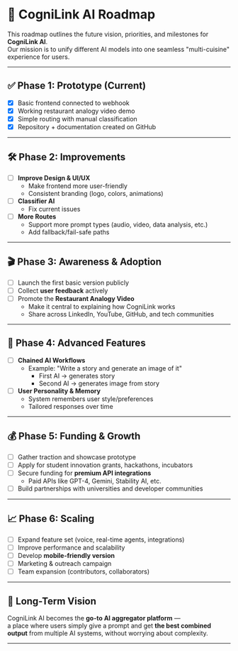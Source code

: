 # 🚀 CogniLink AI Roadmap

This roadmap outlines the future vision, priorities, and milestones for **CogniLink AI**.  
Our mission is to unify different AI models into one seamless "multi-cuisine" experience for users.

---

## ✅ Phase 1: Prototype (Current)
- [x] Basic frontend connected to webhook
- [x] Working restaurant analogy video demo
- [x] Simple routing with manual classification
- [x] Repository + documentation created on GitHub

---

## 🛠️ Phase 2: Improvements
- [ ] **Improve Design & UI/UX**
  - Make frontend more user-friendly
  - Consistent branding (logo, colors, animations)
- [ ] **Classifier AI**
  - Fix current issues
- [ ] **More Routes**
  - Support more prompt types (audio, video, data analysis, etc.)
  - Add fallback/fail-safe paths

---

## 🎬 Phase 3: Awareness & Adoption
- [ ] Launch the first basic version publicly
- [ ] Collect **user feedback** actively
- [ ] Promote the **Restaurant Analogy Video**
  - Make it central to explaining how CogniLink works
  - Share across LinkedIn, YouTube, GitHub, and tech communities

---

## 🔄 Phase 4: Advanced Features
- [ ] **Chained AI Workflows**
  - Example: "Write a story and generate an image of it"
    - First AI → generates story
    - Second AI → generates image from story
- [ ] **User Personality & Memory**
  - System remembers user style/preferences
  - Tailored responses over time

---

## 💰 Phase 5: Funding & Growth
- [ ] Gather traction and showcase prototype
- [ ] Apply for student innovation grants, hackathons, incubators
- [ ] Secure funding for **premium API integrations**
  - Paid APIs like GPT-4, Gemini, Stability AI, etc.
- [ ] Build partnerships with universities and developer communities

---

## 📈 Phase 6: Scaling
- [ ] Expand feature set (voice, real-time agents, integrations)
- [ ] Improve performance and scalability
- [ ] Develop **mobile-friendly version**
- [ ] Marketing & outreach campaign
- [ ] Team expansion (contributors, collaborators)

---

## 🌟 Long-Term Vision
CogniLink AI becomes the **go-to AI aggregator platform** —  
a place where users simply give a prompt and get **the best combined output** from multiple AI systems, without worrying about complexity.

---
